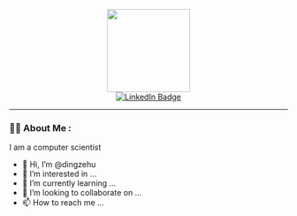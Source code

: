
<div id="header" align="center">
  <img src="https://media.giphy.com/media/zhYSVCirREeIZtONCI/giphy.gif" width="150"/>
</div>
<div id="badges" align="center">
  <a href="https://www.linkedin.com/in/ding-ze-hu-4b97b016b/">
    <img src="https://img.shields.io/badge/LinkedIn-blue?style=for-the-badge&logo=linkedin&logoColor=white" alt="LinkedIn Badge"/>
  </a>
</div>
<div id="badges" align="center">
  <img src="https://komarev.com/ghpvc/?username=dingzehu&style=flat-square&color=blue" alt=""/>
</div>

---

### :technologist: About Me :
I am a computer scientist
- 👋 Hi, I’m @dingzehu
- 👀 I’m interested in ...
- 🌱 I’m currently learning ...
- 💞️ I’m looking to collaborate on ...
- 📫 How to reach me ...

<!---
dingzehu/dingzehu is a ✨ special ✨ repository because its `README.md` (this file) appears on your GitHub profile.
You can click the Preview link to take a look at your changes.
--->
